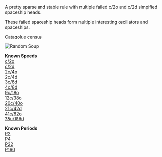 A pretty sparse and stable rule with multiple failed c/2o and c/2d simpified spaceship heads.

These failed spaceship heads form multiple interesting oscillators and spaceships.

[Catagolue census](https://catagolue.hatsya.com/census/x20x19x14x6x3xr2_d0_s0-3_11_b0-5_nn)

![Random Soup](IMG.gif)

**Known Speeds** <br>
[c/2o] <br>
[c/2d] <br>
[2c/4o] <br>
[2c/4d] <br>
[3c/6d] <br>
[4c/8d] <br>
[9c/18o] <br>
[12c/38o] <br>
[20c/40o] <br>
[21c/42d] <br>
[41c/82o] <br>
[78c/156d]

**Known Periods** <br>
[P2] <br>
[P4] <br>
[P22] <br>
[P160]

[c/2o]: SHIP_1.rle
[c/2d]: SHIP_2.rle
[2c/4o]: SHIP_3.rle
[2c/4d]: SHIP_4.rle
[3c/6d]: SHIP_5.rle
[4c/8d]: SHIP_6.rle
[9c/18o]: SHIP_7.rle
[12c/38o]: SHIP_8.rle
[20c/40o]: SHIP_9.rle
[21c/42d]: SHIP_10.rle
[41c/82o]: SHIP_11.rle
[78c/156d]: SHIP_12.rle

[P2]: OSC_1.rle
[P4]: OSC_2.rle
[P22]: OSC_3.rle
[P160]: OSC_4.rle
